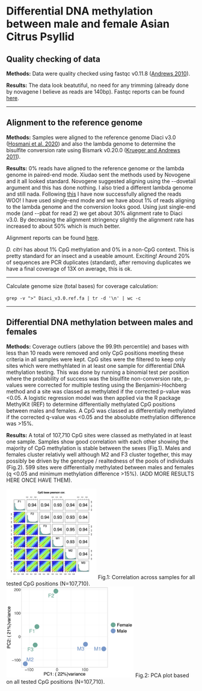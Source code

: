 # Differential DNA methylation between male and female Asian Citrus Psyllid


## Quality checking of data
**Methods:** Data were quality checked using fastqc v0.11.8 ([Andrews 2010](https://www.bioinformatics.babraham.ac.uk/projects/fastqc/)).

**Results:**
The data look beatutiful, no need for any trimming (already done by novagene I believe as reads are 140bp). Fastqc reports can be found [here](https://www.dropbox.com/sh/x77ogcoe0um250i/AAB-PO2nCbTiKzgdi9fPB8aEa?dl=0).

---

## Alignment to the reference genome
**Methods:** Samples were aligned to the reference genome Diaci v3.0 ([Hosmani et al. 2020](https://www.biorxiv.org/content/10.1101/869685v1)) and also the lambda genome to determine the bisulfite conversion rate using Bismark v0.20.0 ([Krueger and Andrews 2011](https://pubmed.ncbi.nlm.nih.gov/21493656/)).

**Results:**
0% reads have aligned to the reference genome or the lambda genome in paired-end mode. Xiudao sent the methods used by Novogene and it all looked standard. Novogene suggested aligning using the --dovetail argument and this has done nothing. I also tried a different lambda genome and still nada. Following [this](https://github.com/FelixKrueger/Bismark/blob/master/Docs/FAQ.md#mapping-strategies-for-paired-end-data) I have now successfully aligned the reads WOO! I have used single-end mode and we have about 1% of reads aligning to the lambda genome and the conversion looks good. Using just single-end mode (and --pbat for read 2) we get about 30% alignment rate to Diaci v3.0. By decreasing the alignment stringency slightly the alignment rate has increased to about 50% which is much better.

Alignment reports can be found [here](https://www.dropbox.com/sh/nnbg3ff8mqrde29/AAAzwR98UImg7NNKR_Qz9wgOa?dl=0). 

*D. citri* has about 1% CpG methylation and 0% in a non-CpG context. This is pretty standard for an insect and a useable amount. Exciting! Around 20% of sequences are PCR duplicates (standard), after removing duplicates we have a final coverage of 13X on average, this is ok.

---

Calculate genome size (total bases) for coverage calculation:

`grep -v ">" Diaci_v3.0.ref.fa | tr -d '\n' | wc -c`

---
## Differential DNA methylation between males and females
**Methods:** Coverage outliers (above the 99.9th percentile) and bases with less than 10 reads were removed and only CpG positions meeting these criteria in all samples were kept. CpG sites were the filtered to keep only sites which were methyhlated in at least one sample for differential DNA methylation testing. This was done by running a binomial test per position where the probability of success was the bisulfite non-conversion rate, p-values were corrected for multiple testing using the Benjamini-Hochberg method and a site was classed as methylated if the corrected p-value was &lt;0.05. A logistic regression model was then applied via the R package MethylKit (REF) to determine differentially methylated CpG positions between males and females. A CpG was classed as differentially methylated if the corrected q-value was &lt;0.05 and the absolubte methylation difference was &gt;15%.

**Results:** A total of 107,710 CpG sites were classed as methylated in at least one sample. Samples show good correlation with each other showing the majority of CpG methylation is stable between the sexes (Fig.1). Males and females cluster relativly well although M2 and F3 cluster together, this may possibly be driven by the genotype / realtedness of the pools of individuals (Fig.2). 599 sites were differentially methylated between males and females (q &lt;0.05 and minimum methylation difference &gt;15%). (ADD MORE RESULTS HERE ONCE HAVE THEM).

<img src="../images/F_vs_M_correlation.jpeg" height="240">
Fig.1: Correlation across samples for all tested CpG positions (N=107,710).<br/>

<img src="../images/PCA_1_and_2.jpeg" height="240">
Fig.2: PCA plot based on all tested CpG positions (N=107,710).<br/>